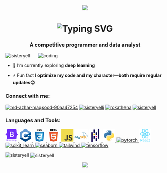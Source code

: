 <p align="center">
  <img src="https://capsule-render.vercel.app/api?type=waving&color=gradient&text=Greetings!&height=100&section=header"/>
</p>

<h1 align="center">
  <img src="https://readme-typing-svg.herokuapp.com?font=Righteous&size=35&duration=4000&pause=&color=95F7DC&center=true&width=435&lines=Holla+Everyone+👋;I'm+Azhar" alt="Typing SVG" />
</h1>

<!-- <h1 align="center">Holla Everyone 👋</h1> -->
<h3 align="center">A competitive programmer and data analyst</h3>
<img align="right" alt="coding" src="https://user-images.githubusercontent.com/74038190/212748842-9fcbad5b-6173-4175-8a61-521f3dbb7514.gif" width="400">
<p align="left"> <img src="https://komarev.com/ghpvc/?username=isisteryell&label=Profile%20views&color=0e75b6&style=flat" alt="isisteryell" /> </p>

- 🔭 I’m currently exploring **deep learning**

- ⚡ Fun fact **I optimize my code and my character—both require regular updates😊**

<h3 align="left">Connect with me:</h3>
<p align="left">
<a href="https://linkedin.com/in/md-azhar-maqsood-90aa47254" target="blank"><img align="center" src="https://raw.githubusercontent.com/rahuldkjain/github-profile-readme-generator/master/src/images/icons/Social/linked-in-alt.svg" alt="md-azhar-maqsood-90aa47254" height="30" width="40" /></a>
<a href="https://www.codechef.com/users/sisteryelli" target="blank"><img align="center" src="https://cdn.jsdelivr.net/npm/simple-icons@3.1.0/icons/codechef.svg" alt="sisteryelli" height="30" width="40" /></a>
<a href="https://codeforces.com/profile/rokathena" target="blank"><img align="center" src="https://raw.githubusercontent.com/rahuldkjain/github-profile-readme-generator/master/src/images/icons/Social/codeforces.svg" alt="rokathena" height="30" width="40" /></a>
<a href="https://www.leetcode.com/sisteryell" target="blank"><img align="center" src="https://raw.githubusercontent.com/rahuldkjain/github-profile-readme-generator/master/src/images/icons/Social/leet-code.svg" alt="sisteryell" height="30" width="40" /></a>
</p>

<h3 align="left">Languages and Tools:</h3>
<p align="left"> <a href="https://getbootstrap.com" target="_blank" rel="noreferrer"> <img src="https://raw.githubusercontent.com/devicons/devicon/master/icons/bootstrap/bootstrap-plain-wordmark.svg" alt="bootstrap" width="40" height="40"/> </a> <a href="https://www.w3schools.com/cpp/" target="_blank" rel="noreferrer"> <img src="https://raw.githubusercontent.com/devicons/devicon/master/icons/cplusplus/cplusplus-original.svg" alt="cplusplus" width="40" height="40"/> </a> <a href="https://www.w3schools.com/css/" target="_blank" rel="noreferrer"> <img src="https://raw.githubusercontent.com/devicons/devicon/master/icons/css3/css3-original-wordmark.svg" alt="css3" width="40" height="40"/> </a> <a href="https://www.w3.org/html/" target="_blank" rel="noreferrer"> <img src="https://raw.githubusercontent.com/devicons/devicon/master/icons/html5/html5-original-wordmark.svg" alt="html5" width="40" height="40"/> </a> <a href="https://developer.mozilla.org/en-US/docs/Web/JavaScript" target="_blank" rel="noreferrer"> <img src="https://raw.githubusercontent.com/devicons/devicon/master/icons/javascript/javascript-original.svg" alt="javascript" width="40" height="40"/> </a> <a href="https://www.mysql.com/" target="_blank" rel="noreferrer"> <img src="https://raw.githubusercontent.com/devicons/devicon/master/icons/mysql/mysql-original-wordmark.svg" alt="mysql" width="40" height="40"/> </a> <a href="https://pandas.pydata.org/" target="_blank" rel="noreferrer"> <img src="https://raw.githubusercontent.com/devicons/devicon/2ae2a900d2f041da66e950e4d48052658d850630/icons/pandas/pandas-original.svg" alt="pandas" width="40" height="40"/> </a> <a href="https://www.python.org" target="_blank" rel="noreferrer"> <img src="https://raw.githubusercontent.com/devicons/devicon/master/icons/python/python-original.svg" alt="python" width="40" height="40"/> </a> <a href="https://pytorch.org/" target="_blank" rel="noreferrer"> <img src="https://www.vectorlogo.zone/logos/pytorch/pytorch-icon.svg" alt="pytorch" width="40" height="40"/> </a> <a href="https://reactjs.org/" target="_blank" rel="noreferrer"> <img src="https://raw.githubusercontent.com/devicons/devicon/master/icons/react/react-original-wordmark.svg" alt="react" width="40" height="40"/> </a> <a href="https://scikit-learn.org/" target="_blank" rel="noreferrer"> <img src="https://upload.wikimedia.org/wikipedia/commons/0/05/Scikit_learn_logo_small.svg" alt="scikit_learn" width="40" height="40"/> </a> <a href="https://seaborn.pydata.org/" target="_blank" rel="noreferrer"> <img src="https://seaborn.pydata.org/_images/logo-mark-lightbg.svg" alt="seaborn" width="40" height="40"/> </a> <a href="https://tailwindcss.com/" target="_blank" rel="noreferrer"> <img src="https://www.vectorlogo.zone/logos/tailwindcss/tailwindcss-icon.svg" alt="tailwind" width="40" height="40"/> </a> <a href="https://www.tensorflow.org" target="_blank" rel="noreferrer"> <img src="https://www.vectorlogo.zone/logos/tensorflow/tensorflow-icon.svg" alt="tensorflow" width="40" height="40"/> </a> </p>

<p><img align="left" src="https://github-readme-stats.vercel.app/api/top-langs?username=sisteryell&show_icons=true&locale=en&layout=compact&theme=tokyonight" alt="sisteryell" /></p>

<p>&nbsp;<img align="center" src="https://github-readme-stats.vercel.app/api?username=sisteryell&show_icons=true&locale=en&theme=tokyonight" alt="sisteryell" /></p>

<p align="center">
  <img src="https://capsule-render.vercel.app/api?type=waving&color=gradient&height=100&section=footer"/>
</p>
